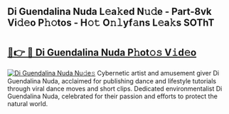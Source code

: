 ## Di Guendalina Nuda L𝚎a𝚔ed N𝚞𝚍e - Part-8vk Vi𝚍𝚎o P𝚑𝚘tos - H𝚘𝚝 O𝚗𝚕yf𝚊ns L𝚎a𝚔s SOThT

# <h2><a href="http://kf1gmf2.oniu.top/?m=Di+Guendalina+Nuda">🔗👉 🔴 Di Guendalina Nuda P𝚑ot𝚘𝚜 V𝚒d𝚎o</a></h2>

[![Di Guendalina Nuda Nu𝚍e𝚜](https://i.imgur.com/0qMVB7G.gif)](http://kf1gmf2.oniu.top/?m=Di+Guendalina+Nuda)
Cybernetic artist and amusement giver Di Guendalina Nuda, acclaimed for publishing dance and lifestyle tutorials through viral dance moves and short clips. Dedicated environmentalist Di Guendalina Nuda, celebrated for their passion and efforts to protect the natural world.  
